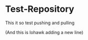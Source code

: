Test-Repository
===============

This it so test pushing and pulling

(And this is lohawk adding a new line)